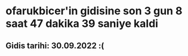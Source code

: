 # ofarukbicer'in gidisine son 3 gun 8 saat 47 dakika 39 saniye kaldi

## Gidis tarihi: 30.09.2022 :(